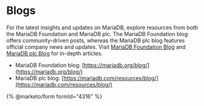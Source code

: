 # Blogs

For the latest insights and updates on MariaDB, explore resources from both the MariaDB Foundation and MariaDB plc. The MariaDB Foundation blog offers community-driven posts, whereas the MariaDB plc blog features official company news and updates. Visit [MariaDB Foundation Blog](https://mariadb.org/blog/) and [MariaDB plc Blog](https://mariadb.com/resources/blog/) for in-depth articles.

* MariaDB Foundation blog: [https://mariadb.org/blog/](https://mariadb.org/blog/)
* MariaDB plc blog: [https://mariadb.com/resources/blog/](https://mariadb.com/resources/blog/)

{% @marketo/form formId="4316" %}
